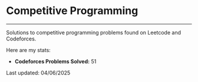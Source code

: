 # Competitive Programming
---
Solutions to competitive programming problems found on Leetcode and Codeforces.

Here are my stats:

- **Codeforces Problems Solved:** 51

Last updated: 04/06/2025